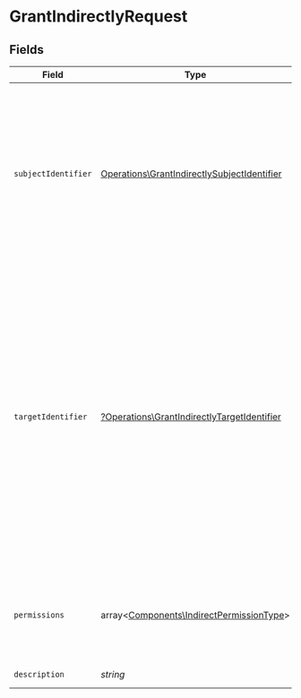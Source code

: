 # GrantIndirectlyRequest


## Fields

| Field                                                                                                                                                                                                                                                                                                       | Type                                                                                                                                                                                                                                                                                                        | Required                                                                                                                                                                                                                                                                                                    | Description                                                                                                                                                                                                                                                                                                 |
| ----------------------------------------------------------------------------------------------------------------------------------------------------------------------------------------------------------------------------------------------------------------------------------------------------------- | ----------------------------------------------------------------------------------------------------------------------------------------------------------------------------------------------------------------------------------------------------------------------------------------------------------- | ----------------------------------------------------------------------------------------------------------------------------------------------------------------------------------------------------------------------------------------------------------------------------------------------------------- | ----------------------------------------------------------------------------------------------------------------------------------------------------------------------------------------------------------------------------------------------------------------------------------------------------------- |
| `subjectIdentifier`                                                                                                                                                                                                                                                                                         | [Operations\GrantIndirectlySubjectIdentifier](../../Models/Operations/GrantIndirectlySubjectIdentifier.md)                                                                                                                                                                                                  | :heavy_check_mark:                                                                                                                                                                                                                                                                                          | Identyfikator osoby fizycznej.<br/>\| Type \| Value \|<br/>\| --- \| --- \|<br/>\| Nip \| 10 cyfrowy numer NIP \|<br/>\| Pesel \| 11 cyfrowy numer PESEL \|<br/>\| Fingerprint \| Odcisk palca certyfikatu \|                                                                                               |
| `targetIdentifier`                                                                                                                                                                                                                                                                                          | [?Operations\GrantIndirectlyTargetIdentifier](../../Models/Operations/GrantIndirectlyTargetIdentifier.md)                                                                                                                                                                                                   | :heavy_minus_sign:                                                                                                                                                                                                                                                                                          | Identyfikator kontekstu klienta.<br/>\| Type \| Value \|<br/>\| --- \| --- \|<br/>\| Nip \| 10 cyfrowy numer NIP \|<br/>\| AllPartners \| Identyfikator oznaczający, że uprawnienie nadane w sposób pośredni jest typu generalnego \|<br/>\| InternalId \| Dwuczłonowy identyfikator składający się z numeru NIP i 5 cyfr: `{nip}-{5_cyfr}` \| |
| `permissions`                                                                                                                                                                                                                                                                                               | array<[Components\IndirectPermissionType](../../Models/Components/IndirectPermissionType.md)>                                                                                                                                                                                                               | :heavy_check_mark:                                                                                                                                                                                                                                                                                          | Lista nadawanych uprawnień. Każda wartość może wystąpić tylko raz.                                                                                                                                                                                                                                          |
| `description`                                                                                                                                                                                                                                                                                               | *string*                                                                                                                                                                                                                                                                                                    | :heavy_check_mark:                                                                                                                                                                                                                                                                                          | Opis uprawnienia                                                                                                                                                                                                                                                                                            |